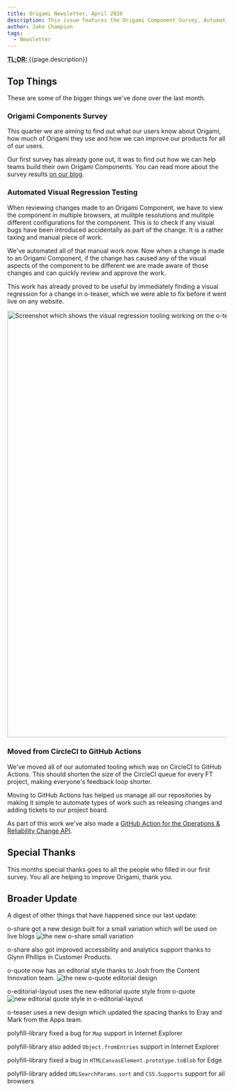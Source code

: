 ```yaml
---
title: Origami Newsletter, April 2020
description: This issue features the Origami Component Survey, Automating Visual Testing of Origami Components and moving from CircleCI to GitHub Actions
author: Jake Champion
tags:
  - Newsletter
---
```


<abbr title="Too long; didn't read">
	<strong>
	TL;DR:
	</strong>
</abbr> {{page.description}}

## Top Things

These are some of the bigger things we've done over the last month.

### Origami Components Survey

This quarter we are aiming to find out what our users know about Origami, how much of Origami they use and how we can improve our products for all of our users.

Our first survey has already gone out, it was to find out how we can help teams build their own Origami Components. You can read more about the survey results [on our blog](/blog/2020/04/20/origami-survey-results/).

### Automated Visual Regression Testing

When reviewing changes made to an Origami Component, we have to view the component in multiple browsers, at mulitple resolutions and mulitple different configurations for the component. This is to check if any visual bugs have been introduced accidentally as part of the change. It is a rather taxing and manual piece of work.

We've automated all of that manual work now. Now when a change is made to an Origami Component, if the change has caused any of the visual aspects of the component to be different we are made aware of those changes and can quickly review and approve the work.

This work has already proved to be useful by immediately finding a visual regression for a change in o-teaser, which we were able to fix before it went live on any website.

<img width="980" alt="Screenshot which shows the visual regression tooling working on the o-teaser component" src="https://user-images.githubusercontent.com/1569131/80602987-bc8df900-8a27-11ea-84b2-1329c45a3d3b.png">

### Moved from CircleCI to GitHub Actions

We've moved all of our automated tooling which was on CircleCI to GitHub Actions. This should shorten the size of the CircleCI queue for every FT project, making everyone's feedback loop shorter.

Moving to GitHub Actions has helped us manage all our repositories by making it simple to automate types of work such as releasing changes and adding tickets to our project board.

As part of this work we've also made a [GitHub Action for the Operations & Reliability Change API](https://github.com/Financial-Times/change-api-action/).


## Special Thanks

This months special thanks goes to all the people who filled in our first survey. You all are helping to improve Origami, thank you.

## Broader Update

A digest of other things that have happened since our last update:

o-share got a new design built for a small variation which will be used on live blogs <img src='https://user-images.githubusercontent.com/10405691/78160045-4f447380-743b-11ea-88c7-62660222f125.png' alt='the new o-share small variation' />

o-share also got improved accessbility and analytics support thanks to Glynn Phillips in Customer Products.

o-quote now has an editorial style thanks to Josh from the Content Innovation team.
<img src='https://user-images.githubusercontent.com/10405691/78697295-82ce4480-78f8-11ea-99af-278ea5eae152.png' alt='the new o-quote editorial design' />

o-editorial-layout uses the new editorial quote style from o-quote <img src='https://user-images.githubusercontent.com/10405691/80201001-5ebe7300-861b-11ea-98c1-8c4448db4f25.png' alt='new editorial quote style in o-editorial-layout' />

o-teaser uses a new design which updated the spacing thanks to Eray and Mark from the Apps team.

polyfill-library fixed a bug for `Map` support in Internet Explorer

polyfill-library also added `Object.fromEntries` support in Internet Explorer

polyfill-library fixed a bug in `HTMLCanvasElement.prototype.toBlob` for Edge

polyfill-library added `URLSearchParams.sort` and `CSS.Supports` support for all browsers

